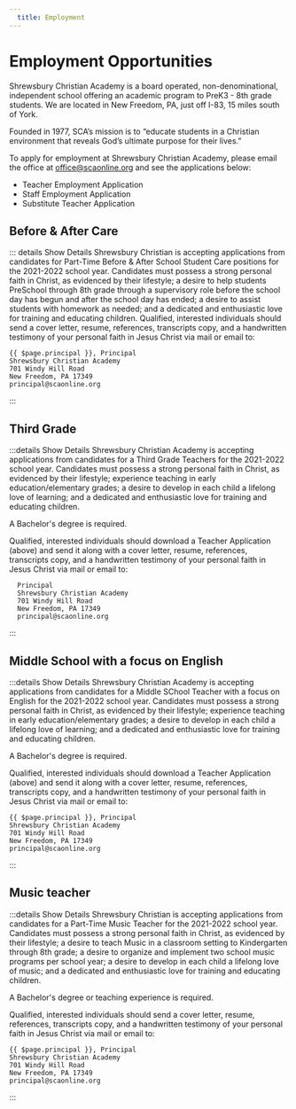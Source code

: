 ```yaml
---
  title: Employment
---
```

# Employment Opportunities

Shrewsbury Christian Academy is a board operated, non-denominational, independent school offering an academic program to PreK3 - 8th grade students. 
We are located in New Freedom, PA, just off I-83, 15 miles south of York. 

Founded in 1977, SCA’s mission is to “educate students in a Christian environment that reveals God’s ultimate purpose for their lives.”

To apply for employment at Shrewsbury Christian Academy, please email the office at <a href="mailto:office@scaonline.org">office@scaonline.org</a> and see the applications below:

* <a :href="$withBase('/assets/files/sca-teacher-employment-application.pdf')" target="_blank">Teacher Employment Application</a>
* <a :href="$withBase('/assets/files/sca-staff-employment-application.pdf')" target="_blank">Staff Employment Application</a>
* <a :href="$withBase('/assets/files/sca-teacher-substitute-application.pdf')" target="_blank">Substitute Teacher Application</a>

## Before & After Care <Badge text="(Part Time)" />

::: details Show Details
Shrewsbury Christian is accepting applications from candidates for Part-Time Before & After School Student Care positions for the 2021-2022 school year. Candidates must possess a strong personal faith in Christ, as evidenced by their lifestyle; a desire to help students PreSchool through 8th grade through a supervisory role before the school day has begun and after the school day has ended; a desire to assist students with homework as needed; and a dedicated and enthusiastic love for training and educating children.
Qualified, interested individuals should send a cover letter, resume, references, transcripts copy, and a handwritten testimony of your personal faith in Jesus Christ via mail or email to:

    {{ $page.principal }}, Principal
    Shrewsbury Christian Academy
    701 Windy Hill Road
    New Freedom, PA 17349
    principal@scaonline.org
:::



## Third Grade <Badge text="(Full Time)" />

:::details Show Details
Shrewsbury Christian Academy is accepting applications from candidates for a Third Grade Teachers for the 2021-2022 school year. Candidates must possess a strong personal faith in Christ, as evidenced by their lifestyle; experience teaching in early education/elementary grades; a desire to develop in each child a lifelong love of learning; and a dedicated and enthusiastic love for training and educating children.

  A Bachelor's degree is required.

  Qualified, interested individuals should download a Teacher Application (above) and send it along with a cover letter, resume, references, transcripts copy, and a handwritten testimony of your personal faith in Jesus Christ via mail or email to:

      Principal
      Shrewsbury Christian Academy
      701 Windy Hill Road
      New Freedom, PA 17349
      principal@scaonline.org
:::

## Middle School with a focus on English <Badge text="(Full Time)" />

:::details Show Details
Shrewsbury Christian Academy is accepting applications from candidates for a Middle SChool Teacher with a focus on English for the 2021-2022 school year. Candidates must possess a strong personal faith in Christ, as evidenced by their lifestyle; experience teaching in early education/elementary grades; a desire to develop in each child a lifelong love of learning; and a dedicated and enthusiastic love for training and educating children.

  A Bachelor's degree is required.

  Qualified, interested individuals should download a Teacher Application (above) and send it along with a cover letter, resume, references, transcripts copy, and a handwritten testimony of your personal faith in Jesus Christ via mail or email to:

    {{ $page.principal }}, Principal
    Shrewsbury Christian Academy
    701 Windy Hill Road
    New Freedom, PA 17349
    principal@scaonline.org
:::

## Music teacher <Badge text="(Part Time)" />

:::details Show Details
 Shrewsbury Christian is accepting applications from candidates for a Part-Time Music Teacher for the 2021-2022 school year. Candidates must possess a strong personal faith in Christ, as evidenced by their lifestyle; a desire to teach Music in a classroom setting to Kindergarten through 8th grade; a desire to organize and implement two school music programs per school year; a desire to develop in each child a lifelong love of music; and a dedicated and enthusiastic love for training and educating children.

  A Bachelor's degree or teaching experience is required.

  Qualified, interested individuals should send a cover letter, resume, references, transcripts copy, and a handwritten testimony of your personal faith in Jesus Christ via mail or email to:

    {{ $page.principal }}, Principal
    Shrewsbury Christian Academy
    701 Windy Hill Road
    New Freedom, PA 17349
    principal@scaonline.org
:::